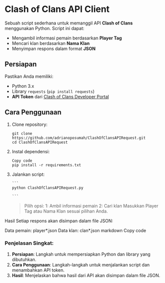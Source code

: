 # Clash of Clans API Client

Sebuah script sederhana untuk memanggil API **Clash of Clans** menggunakan Python. Script ini dapat:

- Mengambil informasi pemain berdasarkan **Player Tag**
- Mencari klan berdasarkan **Nama Klan**
- Menyimpan respons dalam format **JSON**

## Persiapan

Pastikan Anda memiliki:

- Python 3.x
- Library `requests` (`pip install requests`)
- **API Token** dari [Clash of Clans Developer Portal](https://developer.clashofclans.com/)

## Cara Penggunaan

1.  Clone repository:

    ```
    git clone https://github.com/adrianoposumah/ClashOfClansAPIRequest.git
    cd ClashOfClansAPIRequest
    ```

2.  Instal dependensi:

    ```
    Copy code
    pip install -r requirements.txt
    ```

3.  Jalankan script:

        ```
        python ClashOfClansAPIRequest.py

        ```

    > Pilih opsi:
    > 1: Ambil informasi pemain
    > 2: Cari klan
    > Masukkan Player Tag atau Nama Klan sesuai pilihan Anda.

Hasil
Setiap respons akan disimpan dalam file JSON:

Data pemain: player*<PlayerTag>.json
Data klan: clan*<NamaKlan>.json
markdown
Copy code

### Penjelasan Singkat:

1. **Persiapan**: Langkah untuk mempersiapkan Python dan library yang dibutuhkan.
2. **Cara Penggunaan**: Langkah-langkah untuk menjalankan script dan menambahkan API token.
3. **Hasil**: Menjelaskan bahwa hasil dari API akan disimpan dalam file JSON.
